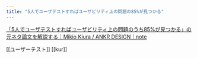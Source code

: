 ```yaml
---
title: "5人でユーザテストすればユーザビリティ上の問題の85%が見つかる"
---
```


[「5人でユーザテストすればユーザビリティ上の問題のうち85%が見つかる」の元ネタ論文を解説する｜Mikio Kiura / ANKR DESIGN｜note](https://note.com/mikiok/n/n0784034f4004)

[[ユーザーテスト]] [[kur]]
